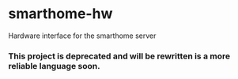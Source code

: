 # smarthome-hw
 Hardware interface for the smarthome server


### This project is deprecated and will be rewritten is a more reliable language soon.